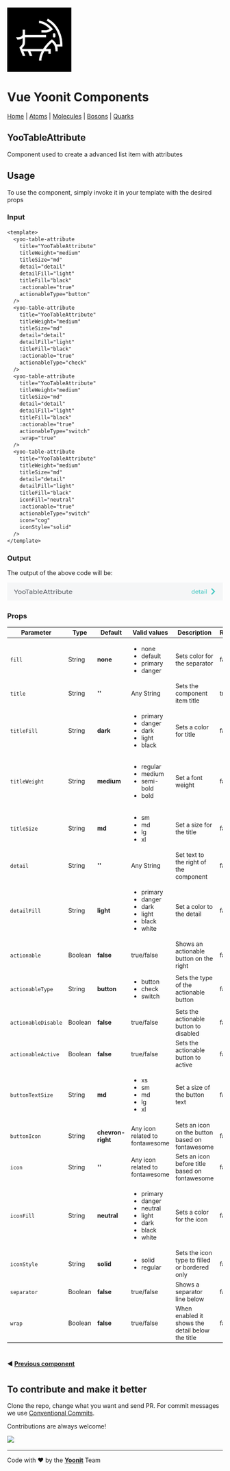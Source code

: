 [<img src="../../../assets/yoonit-icon.jpg" width="150">](https://github.com/Yoonit-Labs/vue-yoonit-components)

# Vue Yoonit Components

[Home](https://github.com/Yoonit-Labs/vue-yoonit-components) | [Atoms](https://github.com/Yoonit-Labs/vue-yoonit-components/blob/feature/readme/README.md#atoms) | [Molecules](https://github.com/Yoonit-Labs/vue-yoonit-components/blob/feature/readme/README.md#molecules) | [Bosons](https://github.com/Yoonit-Labs/vue-yoonit-components/blob/feature/readme/README.md#bosons) | [Quarks](https://github.com/Yoonit-Labs/vue-yoonit-components/blob/feature/readme/README.md#quarks)

## YooTableAttribute

Component used to create a advanced list item with attributes

## Usage

To use the component, simply invoke it in your template with the desired props

### Input
```vue
<template>
  <yoo-table-attribute
    title="YooTableAttribute"
    titleWeight="medium"
    titleSize="md"
    detail="detail"
    detailFill="light"
    titleFill="black"
    :actionable="true"
    actionableType="button"
  />
  <yoo-table-attribute
    title="YooTableAttribute"
    titleWeight="medium"
    titleSize="md"
    detail="detail"
    detailFill="light"
    titleFill="black"
    :actionable="true"
    actionableType="check"
  />
  <yoo-table-attribute
    title="YooTableAttribute"
    titleWeight="medium"
    titleSize="md"
    detail="detail"
    detailFill="light"
    titleFill="black"
    :actionable="true"
    actionableType="switch"
    :wrap="true"
  />
  <yoo-table-attribute
    title="YooTableAttribute"
    titleWeight="medium"
    titleSize="md"
    detail="detail"
    detailFill="light"
    titleFill="black"
    iconFill="neutral"
    :actionable="true"
    actionableType="switch"
    icon="cog"
    iconStyle="solid"
  />
</template>
```
### Output

The output of the above code will be:

<img src="../../../../public/readme-img/table-attributes.png">

### Props

| Parameter          | Type    | Default     | Valid values                              | Description                                    | Required |
|--------------------|---------|-------------|-------------------------------------------|------------------------------------------------|----------|
| `fill`             | String  | **none**    | <ul><li>none</li><li>default</li><li>primary</li><li>danger</li><ul> | Sets color for the separator | false    |
| `title`            | String  | **''**      | Any String                                | Sets the component item title                  | true     |
| `titleFill`        | String  | **dark**    | <ul><li>primary</li><li>danger</li><li>dark</li><li>light</li><li>black</li></ul> | Sets a color for title | false    |
| `titleWeight`      | String  | **medium**  | <ul><li>regular</li><li>medium</li><li>semi-bold</li><li>bold</li></ul> | Set a font weight | false   |
| `titleSize`        | String  | **md**      | <ul><li>sm</li><li>md</li><li>lg</li><li>xl</li></ul> | Set a size for the title           | false    |
| `detail`           | String  |   **''**    | Any String                                | Set text to the right of the component         | false    |
| `detailFill`       | String  | **light**   | <ul><li>primary</li><li>danger</li><li>dark</li><li>light</li><li>black</li><li>white</li></ul> | Set a color to the detail  | false    |
| `actionable`       | Boolean | **false**   | true/false                                | Shows an actionable button on the right        | false    |
| `actionableType`   | String  | **button**  | <ul><li>button</li><li>check</li><li>switch</li></ul> | Sets the type of the actionable button   | false    |
| `actionableDisable`| Boolean | **false**   | true/false                                | Sets the actionable button to disabled         | false    |
| `actionableActive` | Boolean | **false**   | true/false                                | Sets the actionable button to active           | false    |
| `buttonTextSize`   | String  | **md**      | <ul><li>xs</li><li>sm</li><li>md</li><li>lg</li><li>xl</li></ul> | Set a size of the button text | false    |
| `buttonIcon`       | String  | **chevron-right** | Any icon related to fontawesome     | Sets an icon on the button based on fontawesome| false    |
| `icon`             | String  |   **''**    | Any icon related to fontawesome           | Sets an icon before title based on fontawesome | false    |
| `iconFill`         | String  | **neutral** | <ul><li>primary</li><li>danger</li><li>neutral</li><li>light</li><li>dark</li><li>black</li><li>white</li></ul> | Sets a color for the icon | false    |
| `iconStyle`        | String  | **solid**   | <ul><li>solid</li><li>regular</li>        | Sets the icon type to filled or bordered only  | false    |
| `separator`        | Boolean | **false**   | true/false                                | Shows a separator line below                   | false    |
| `wrap`             | Boolean | **false**   | true/false                                | When enabled it shows the detail below the title | false  |
#
 #### :arrow_backward: [**Previous component**](../SelectButton/README.md)
#
## To contribute and make it better

Clone the repo, change what you want and send PR.
For commit messages we use <a href="https://www.conventionalcommits.org/">Conventional Commits</a>.

Contributions are always welcome!

<a href="https://github.com/Yoonit-Labs/vue-yoonit-components/graphs/contributors">
  <img src="https://contrib.rocks/image?repo=Yoonit-Labs/vue-yoonit-components" />
</a>
  
---  

Code with ❤ by the [**Yoonit**](https://yoonit.dev/) Team
